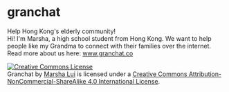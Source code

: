 granchat
========

Help Hong Kong's elderly community!
<br>
Hi! I'm Marsha, a high school student from Hong Kong. 
We want to help people like my Grandma to connect with their families over the internet. Read more about us here: <a href="http://www.granchat.co">www.granchat.co</a>

<a rel="license" href="http://creativecommons.org/licenses/by-nc-sa/4.0/"><img alt="Creative Commons License" style="border-width:0" src="https://i.creativecommons.org/l/by-nc-sa/4.0/88x31.png" /></a><br /><span xmlns:dct="http://purl.org/dc/terms/" property="dct:title">Granchat</span> by <a xmlns:cc="http://creativecommons.org/ns#" href="http://granchat.co" property="cc:attributionName" rel="cc:attributionURL">Marsha Lui</a> is licensed under a <a rel="license" href="http://creativecommons.org/licenses/by-nc-sa/4.0/">Creative Commons Attribution-NonCommercial-ShareAlike 4.0 International License</a>.
